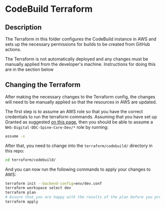 # CodeBuild Terraform

## Description
The Terraform in this folder configures the CodeBuild instance in AWS and sets up the necessary
permissions for builds to be created from GitHub actions.

The Terraform is not automatically deployed and any changes must be manually applied from the
developer's machine. Instructions for doing this are in the section below

## Changing the Terraform

After making the necessary changes to the Terraform config, the changes will need to be manually
applied so that the resources in AWS are updated.

The first step is to assume an AWS role so that you have the correct credentials to run the
terraform commands. Assuming that you have set up Granted as suggested [on this
page](https://nhsd-confluence.digital.nhs.uk/display/SPINE/Spine+in+the+Cloud+-+Terraform+developer+setup),
then you should be able to assume a `NHS-Digital-DDC-Spine-Core-Dev/*` role by running:
```bash
assume -x
```

After that, you need to change into the `terraform/codebuild/` directory in this repo:
```bash
cd terraform/codebuild/
```

And you can now run the following commands to apply your changes to AWS:
```bash
terraform init --backend-config=env/dev.conf
terraform workspace select dev
terraform plan
# Assure that you are happy with the results of the plan before you proceed to apply the changes
terraform apply
```
